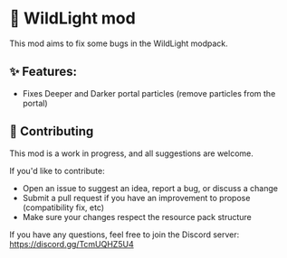 # 🌲 WildLight mod

This mod aims to fix some bugs in the WildLight modpack.

## ✨ Features:

- Fixes Deeper and Darker portal particles (remove particles from the portal)

## 🤝 Contributing

This mod is a work in progress, and all suggestions are welcome.

If you'd like to contribute:

- Open an issue to suggest an idea, report a bug, or discuss a change
- Submit a pull request if you have an improvement to propose (compatibility fix, etc)
- Make sure your changes respect the resource pack structure

If you have any questions, feel free to join the Discord server: https://discord.gg/TcmUQHZ5U4
